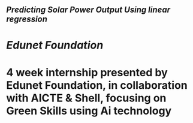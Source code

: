 ## *Predicting Solar Power Output Using linear regression*

# *Edunet Foundation*

# 4 week internship presented by Edunet Foundation, in collaboration with AICTE & Shell, focusing on Green Skills using Ai technology
